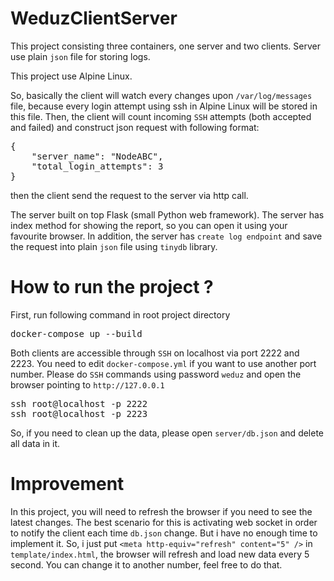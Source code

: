 # WeduzClientServer

This project consisting three containers, one server and two clients.
Server use plain `json` file for storing logs. 

This project use Alpine Linux.

So, basically the client will watch every changes upon `/var/log/messages` file, because every login attempt using ssh in Alpine Linux 
will be stored in this file. Then, the client will count incoming `SSH` attempts (both accepted and failed) and construct json request with following format:

<pre>
{
    "server_name": "NodeABC",
    "total_login_attempts": 3
}
</pre>

then the client send the request to the server via http call.

The server built on top Flask (small Python web framework). The server has index method for showing the report, so you can open it using your favourite browser. In addition, the server has `create log endpoint` and save the request into plain `json` file using `tinydb` library.

# How to run the project ?

First, run following command in root project directory
<pre>
docker-compose up --build
</pre>

Both clients are accessible through `SSH` on localhost via port 2222 and 2223. You need to edit `docker-compose.yml` if you want to use another port number.
Please do `SSH` commands using password `weduz` and open the browser pointing to `http://127.0.0.1`

<pre>
ssh root@localhost -p 2222
ssh root@localhost -p 2223
</pre>

So, if you need to clean up the data, please open `server/db.json` and delete all data in it.

# Improvement

In this project, you will need to refresh the browser if you need to see the latest changes. The best scenario for this is activating web socket in order to notify the client each time `db.json` change. But i have no enough time to implement it. So, i just put `<meta http-equiv="refresh" content="5" />` in `template/index.html`, the browser will refresh and load new data every 5 second. You can change it to another number, feel free to do that.

